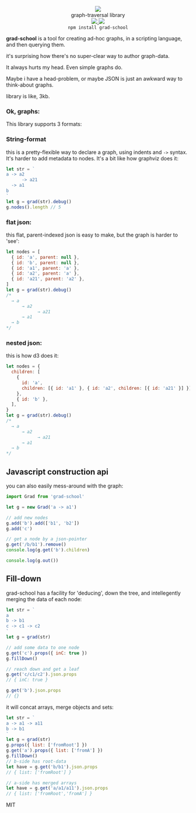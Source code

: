 <div align="center">
  <img src="https://cloud.githubusercontent.com/assets/399657/23590290/ede73772-01aa-11e7-8915-181ef21027bc.png" />
  <div>graph-traversal library</div>
  <a href="https://npmjs.org/package/grad-school">
    <img src="https://img.shields.io/npm/v/grad-school.svg?style=flat-square" />
  </a>
  <!-- <a href="https://www.codacy.com/app/spencerkelly86/grad-school">
    <img src="https://api.codacy.com/project/badge/Coverage/fc03e2761c8c471c8f84141abf2704de" />
  </a> -->
  <a href="https://unpkg.com/grad-school/builds/grad-school.mjs">
     <img src="https://badge-size.herokuapp.com/spencermountain/grad-school/master/builds/grad-school.mjs" />
  </a>
  <!-- <a href="https://nodejs.org/api/documentation.html#documentation_stability_index">
    <img src="https://img.shields.io/badge/stability-stable-green.svg?style=flat-square" />
  </a> -->
</div>

<div align="center">
  <code>npm install grad-school</code>
</div>

**grad-school** is a tool for creating ad-hoc graphs, in a scripting language, and then querying them.

it's surprising how there's no super-clear way to author graph-data.

It always hurts my head. Even simple graphs do.

Maybe i have a head-problem, or maybe JSON is just an awkward way to think-about graphs.

library is like, 3kb.

### Ok, graphs:

This library supports 3 formats:

### String-format

this is a pretty-flexible way to declare a graph, using indents and `->` syntax. It's harder to add metadata to nodes.
It's a bit like how graphviz does it:

```js
let str = `
a -> a2
      -> a21
  -> a1
b
`
let g = grad(str).debug()
g.nodes().length // 5
```

### flat json:

this flat, parent-indexed json is easy to make, but the graph is harder to 'see':

```js
let nodes = [
  { id: 'a', parent: null },
  { id: 'b', parent: null },
  { id: 'a1', parent: 'a' },
  { id: 'a2', parent: 'a' },
  { id: 'a21', parent: 'a2' },
]
let g = grad(str).debug()
/*
  → a
      → a2
            → a21
      → a1
  → b
*/
```

### nested json:

this is how d3 does it:

```js
let nodes = {
  children: [
    {
      id: 'a',
      children: [{ id: 'a1' }, { id: 'a2', children: [{ id: 'a21' }] }],
    },
    { id: 'b' },
  ],
}
let g = grad(str).debug()
/*
  → a
      → a2
            → a21
      → a1
  → b
*/
```

## Javascript construction api

you can also easily mess-around with the graph:

```js
import Grad from 'grad-school'

let g = new Grad('a -> a1')

// add new nodes
g.add('b').add(['b1', 'b2'])
g.add('c')

// get a node by a json-pointer
g.get('/b/b1').remove()
console.log(g.get('b').children)

console.log(g.out())
```

## Fill-down

grad-school has a facility for 'deducing', down the tree, and intellegently merging the data of each node:

```js
let str = `
a
b -> b1
c -> c1 -> c2
`
let g = grad(str)

// add some data to one node
g.get('c').props({ inC: true })
g.fillDown()

// reach down and get a leaf
g.get('c/c1/c2').json.props
// { inC: true }

g.get('b').json.props
// {}
```

it will concat arrays, merge objects and sets:

```js
let str = `
a -> a1 -> a11
b -> b1
`
let g = grad(str)
g.props({ list: ['fromRoot'] })
g.get('a').props({ list: ['fromA'] })
g.fillDown()
// b-side has root-data
let have = g.get('b/b1').json.props
// { list: ['fromRoot'] }

// a-side has merged arrays
let have = g.get('a/a1/a11').json.props
// { list: ['fromRoot','fromA'] }
```

MIT
